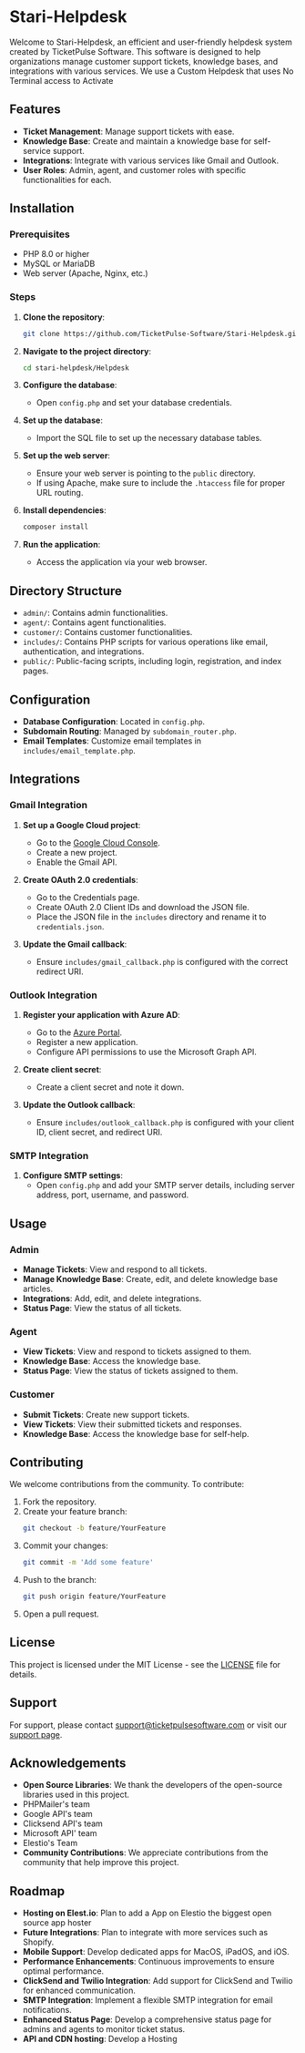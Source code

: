 # Stari-Helpdesk

Welcome to Stari-Helpdesk, an efficient and user-friendly helpdesk system created by TicketPulse Software. This software is designed to help organizations manage customer support tickets, knowledge bases, and integrations with various services. We use a Custom Helpdesk that uses No Terminal access to Activate

## Features

- **Ticket Management**: Manage support tickets with ease.
- **Knowledge Base**: Create and maintain a knowledge base for self-service support.
- **Integrations**: Integrate with various services like Gmail and Outlook.
- **User Roles**: Admin, agent, and customer roles with specific functionalities for each.

## Installation

### Prerequisites

- PHP 8.0 or higher
- MySQL or MariaDB
- Web server (Apache, Nginx, etc.)

### Steps

1. **Clone the repository**:
    ```bash
    git clone https://github.com/TicketPulse-Software/Stari-Helpdesk.git
    ```

2. **Navigate to the project directory**:
    ```bash
    cd stari-helpdesk/Helpdesk
    ```

3. **Configure the database**:
    - Open `config.php` and set your database credentials.

4. **Set up the database**:
    - Import the SQL file to set up the necessary database tables.

5. **Set up the web server**:
    - Ensure your web server is pointing to the `public` directory.
    - If using Apache, make sure to include the `.htaccess` file for proper URL routing.

6. **Install dependencies**:
    ```bash
    composer install
    ```

7. **Run the application**:
    - Access the application via your web browser.

## Directory Structure

- `admin/`: Contains admin functionalities.
- `agent/`: Contains agent functionalities.
- `customer/`: Contains customer functionalities.
- `includes/`: Contains PHP scripts for various operations like email, authentication, and integrations.
- `public/`: Public-facing scripts, including login, registration, and index pages.

## Configuration

- **Database Configuration**: Located in `config.php`.
- **Subdomain Routing**: Managed by `subdomain_router.php`.
- **Email Templates**: Customize email templates in `includes/email_template.php`.

## Integrations

### Gmail Integration

1. **Set up a Google Cloud project**:
    - Go to the [Google Cloud Console](https://console.cloud.google.com/).
    - Create a new project.
    - Enable the Gmail API.

2. **Create OAuth 2.0 credentials**:
    - Go to the Credentials page.
    - Create OAuth 2.0 Client IDs and download the JSON file.
    - Place the JSON file in the `includes` directory and rename it to `credentials.json`.

3. **Update the Gmail callback**:
    - Ensure `includes/gmail_callback.php` is configured with the correct redirect URI.

### Outlook Integration

1. **Register your application with Azure AD**:
    - Go to the [Azure Portal](https://portal.azure.com/).
    - Register a new application.
    - Configure API permissions to use the Microsoft Graph API.

2. **Create client secret**:
    - Create a client secret and note it down.

3. **Update the Outlook callback**:
    - Ensure `includes/outlook_callback.php` is configured with your client ID, client secret, and redirect URI.

### SMTP Integration

1. **Configure SMTP settings**:
    - Open `config.php` and add your SMTP server details, including server address, port, username, and password.

## Usage

### Admin

- **Manage Tickets**: View and respond to all tickets.
- **Manage Knowledge Base**: Create, edit, and delete knowledge base articles.
- **Integrations**: Add, edit, and delete integrations.
- **Status Page**: View the status of all tickets.

### Agent

- **View Tickets**: View and respond to tickets assigned to them.
- **Knowledge Base**: Access the knowledge base.
- **Status Page**: View the status of tickets assigned to them.

### Customer

- **Submit Tickets**: Create new support tickets.
- **View Tickets**: View their submitted tickets and responses.
- **Knowledge Base**: Access the knowledge base for self-help.

## Contributing

We welcome contributions from the community. To contribute:

1. Fork the repository.
2. Create your feature branch:
    ```bash
    git checkout -b feature/YourFeature
    ```
3. Commit your changes:
    ```bash
    git commit -m 'Add some feature'
    ```
4. Push to the branch:
    ```bash
    git push origin feature/YourFeature
    ```
5. Open a pull request.

## License

This project is licensed under the MIT License - see the [LICENSE](LICENSE) file for details.

## Support

For support, please contact support@ticketpulsesoftware.com or visit our [support page](https://www.ticketpulsesoftware.com/support).

## Acknowledgements

- **Open Source Libraries**: We thank the developers of the open-source libraries used in this project.
- PHPMailer's team
- Google API's team
- Clicksend API's team
- Microsoft API' team
- Elestio's Team
- **Community Contributions**: We appreciate contributions from the community that help improve this project.

## Roadmap

- **Hosting on Elest.io**: Plan to add a App on Elestio the biggest open source app hoster
- **Future Integrations**: Plan to integrate with more services such as Shopify.
- **Mobile Support**: Develop dedicated apps for MacOS, iPadOS, and iOS.
- **Performance Enhancements**: Continuous improvements to ensure optimal performance.
- **ClickSend and Twilio Integration**: Add support for ClickSend and Twilio for enhanced communication.
- **SMTP Integration**: Implement a flexible SMTP integration for email notifications.
- **Enhanced Status Page**: Develop a comprehensive status page for admins and agents to monitor ticket status.
- **API and CDN hosting**: Develop a Hosting
